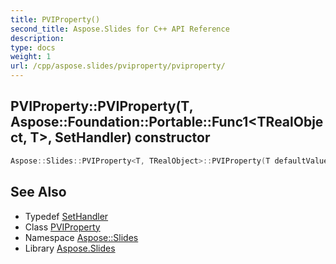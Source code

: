 ```yaml
---
title: PVIProperty()
second_title: Aspose.Slides for C++ API Reference
description: 
type: docs
weight: 1
url: /cpp/aspose.slides/pviproperty/pviproperty/
---
```

## PVIProperty::PVIProperty(T, Aspose::Foundation::Portable::Func1\<TRealObject, T\>, SetHandler) constructor




```cpp
Aspose::Slides::PVIProperty<T, TRealObject>::PVIProperty(T defaultValue, Aspose::Foundation::Portable::Func1<TRealObject, T> get, SetHandler set)
```

## See Also

* Typedef [SetHandler](./sethandler/)
* Class [PVIProperty](./)
* Namespace [Aspose::Slides](../)
* Library [Aspose.Slides](../../)